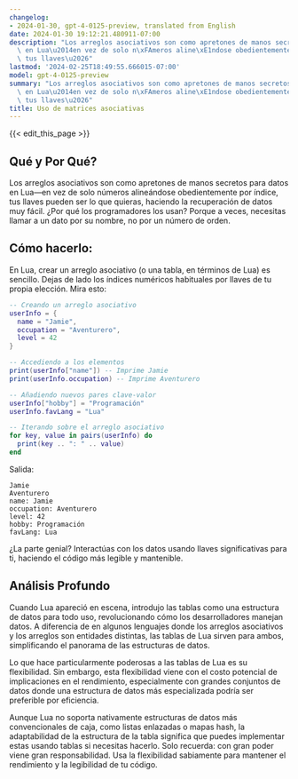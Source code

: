```yaml
---
changelog:
- 2024-01-30, gpt-4-0125-preview, translated from English
date: 2024-01-30 19:12:21.480911-07:00
description: "Los arreglos asociativos son como apretones de manos secretos para datos\
  \ en Lua\u2014en vez de solo n\xFAmeros aline\xE1ndose obedientemente por \xEDndice,\
  \ tus llaves\u2026"
lastmod: '2024-02-25T18:49:55.666015-07:00'
model: gpt-4-0125-preview
summary: "Los arreglos asociativos son como apretones de manos secretos para datos\
  \ en Lua\u2014en vez de solo n\xFAmeros aline\xE1ndose obedientemente por \xEDndice,\
  \ tus llaves\u2026"
title: Uso de matrices asociativas
---
```


{{< edit_this_page >}}

## Qué y Por Qué?

Los arreglos asociativos son como apretones de manos secretos para datos en Lua—en vez de solo números alineándose obedientemente por índice, tus llaves pueden ser lo que quieras, haciendo la recuperación de datos muy fácil. ¿Por qué los programadores los usan? Porque a veces, necesitas llamar a un dato por su nombre, no por un número de orden.

## Cómo hacerlo:

En Lua, crear un arreglo asociativo (o una tabla, en términos de Lua) es sencillo. Dejas de lado los índices numéricos habituales por llaves de tu propia elección. Mira esto:

```Lua
-- Creando un arreglo asociativo
userInfo = {
  name = "Jamie",
  occupation = "Aventurero",
  level = 42
}

-- Accediendo a los elementos
print(userInfo["name"]) -- Imprime Jamie
print(userInfo.occupation) -- Imprime Aventurero

-- Añadiendo nuevos pares clave-valor
userInfo["hobby"] = "Programación"
userInfo.favLang = "Lua"

-- Iterando sobre el arreglo asociativo
for key, value in pairs(userInfo) do
  print(key .. ": " .. value)
end
```

Salida:
```
Jamie
Aventurero
name: Jamie
occupation: Aventurero
level: 42
hobby: Programación
favLang: Lua
```

¿La parte genial? Interactúas con los datos usando llaves significativas para ti, haciendo el código más legible y mantenible.

## Análisis Profundo

Cuando Lua apareció en escena, introdujo las tablas como una estructura de datos para todo uso, revolucionando cómo los desarrolladores manejan datos. A diferencia de en algunos lenguajes donde los arreglos asociativos y los arreglos son entidades distintas, las tablas de Lua sirven para ambos, simplificando el panorama de las estructuras de datos.

Lo que hace particularmente poderosas a las tablas de Lua es su flexibilidad. Sin embargo, esta flexibilidad viene con el costo potencial de implicaciones en el rendimiento, especialmente con grandes conjuntos de datos donde una estructura de datos más especializada podría ser preferible por eficiencia.

Aunque Lua no soporta nativamente estructuras de datos más convencionales de caja, como listas enlazadas o mapas hash, la adaptabilidad de la estructura de la tabla significa que puedes implementar estas usando tablas si necesitas hacerlo. Solo recuerda: con gran poder viene gran responsabilidad. Usa la flexibilidad sabiamente para mantener el rendimiento y la legibilidad de tu código.
